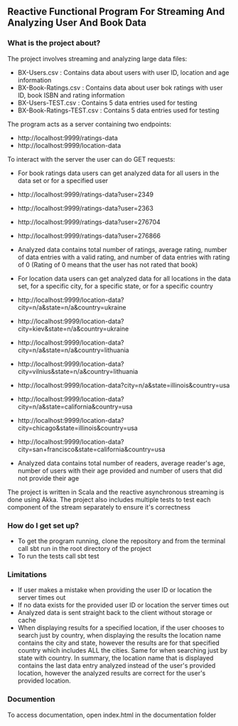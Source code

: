 ## Reactive Functional Program For Streaming And Analyzing User And Book Data ##

### What is the project about? ###

The project involves streaming and analyzing large data files:

* BX-Users.csv : Contains data about users with user ID, location and age information
* BX-Book-Ratings.csv : Contains data about user bok ratings with user ID, book ISBN and rating information
* BX-Users-TEST.csv : Contains 5 data entries used for testing
* BX-Book-Ratings-TEST.csv : Contains 5 data entries used for testing

The program acts as a server containing two endpoints:

* http://localhost:9999/ratings-data
* http://localhost:9999/location-data

To interact with the server the user can do GET requests:

* For book ratings data users can get analyzed data for all users in the data set or for a specified user
* http://localhost:9999/ratings-data?user=2349
* http://localhost:9999/ratings-data?user=2363
* http://localhost:9999/ratings-data?user=276704
* http://localhost:9999/ratings-data?user=276866
* Analyzed data contains total number of ratings, average rating, number of data entries with a valid rating, and number
    of data entries with rating of 0 (Rating of 0 means that the user has not rated that book)

* For location data users can get analyzed data for all locations in the data set, for a specific city, for a specific
    state, or for a specific country
* http://localhost:9999/location-data?city=n/a&state=n/a&country=ukraine
* http://localhost:9999/location-data?city=kiev&state=n/a&country=ukraine
* http://localhost:9999/location-data?city=n/a&state=n/a&country=lithuania
* http://localhost:9999/location-data?city=vilnius&state=n/a&country=lithuania
* http://localhost:9999/location-data?city=n/a&state=illinois&country=usa
* http://localhost:9999/location-data?city=n/a&state=california&country=usa
* http://localhost:9999/location-data?city=chicago&state=illinois&country=usa
* http://localhost:9999/location-data?city=san+francisco&state=california&country=usa
* Analyzed data contains total number of readers, average reader's age, number of users with their age provided and
    number of users that did not provide their age

The project is written in Scala and the reactive asynchronous streaming is done using Akka. The project also includes
multiple tests to test each component of the stream separately to ensure it's correctness

### How do I get set up? ###
* To get the program running, clone the repository and from the terminal call sbt run in the root directory of
    the project
* To run the tests call sbt test

### Limitations ###

* If user makes a mistake when providing the user ID or location the server times out
* If no data exists for the provided user ID or location the server times out
* Analyzed data is sent straight back to the client without storage or cache
* When displaying results for a specified location, if the user chooses to search just by country, when displaying the results the location name
    contains the city and state, however the results are for that specified country which includes ALL the cities. Same for when searching just
    by state with country.  In summary, the location name that is displayed contains the last data entry analyzed instead of the user's provided
    location, however the analyzed results are correct for the user's provided location.

### Documention ###

To access documentation, open index.html in the documentation folder
